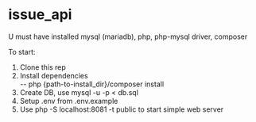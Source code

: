 # issue_api
U must have installed mysql (mariadb), php, php-mysql driver, composer


To start:
1. Clone this rep
2. Install dependencies  
   --  php {path-to-install_dir}/composer install
3. Create DB, use mysql -u <login> -p < db.sql 
4. Setup .env from .env.example
5. Use php -S localhost:8081 -t public to start simple web server

